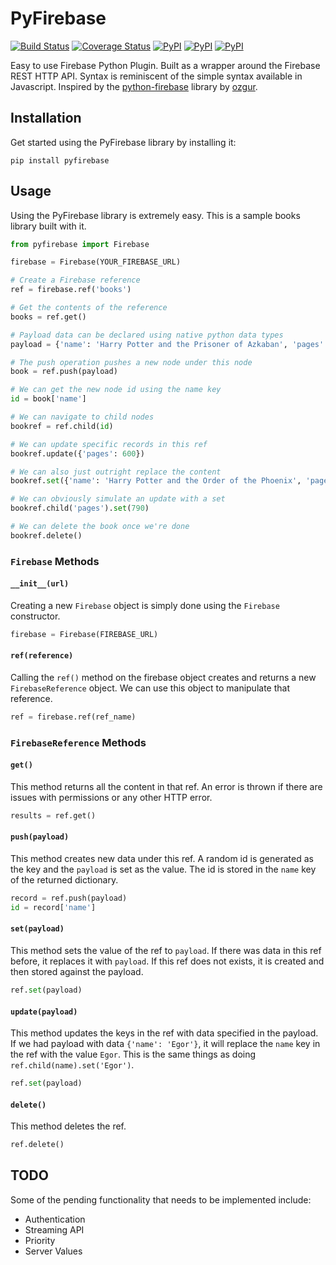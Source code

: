 # PyFirebase
[![Build Status](https://travis-ci.org/andela-cnnadi/pyfirebase.svg?branch=master)](https://travis-ci.org/andela-cnnadi/python-fire)
[![Coverage Status](https://coveralls.io/repos/github/andela-cnnadi/python-fire/badge.svg?branch=master)](https://coveralls.io/github/andela-cnnadi/pyfirebase?branch=master)
[![PyPI](https://img.shields.io/pypi/v/pyfirebase.svg?maxAge=2592000)]()
[![PyPI](https://img.shields.io/pypi/l/pyfirebase.svg?maxAge=2592000)]()
[![PyPI](https://img.shields.io/pypi/dd/pyfirebase.svg?maxAge=2592000)]()

Easy to use Firebase Python Plugin. Built as a wrapper around the Firebase REST HTTP API. Syntax is reminiscent of the simple syntax available in Javascript. Inspired by the [python-firebase](https://github.com/ozgur/python-firebase) library by [ozgur](https://github.com/ozgur).

## Installation

Get started using the PyFirebase library by installing it:

```
pip install pyfirebase
```

## Usage

Using the PyFirebase library is extremely easy. This is a sample books library built with it.

```py
from pyfirebase import Firebase

firebase = Firebase(YOUR_FIREBASE_URL)

# Create a Firebase reference
ref = firebase.ref('books')

# Get the contents of the reference
books = ref.get()

# Payload data can be declared using native python data types
payload = {'name': 'Harry Potter and the Prisoner of Azkaban', 'pages': 780}

# The push operation pushes a new node under this node
book = ref.push(payload)

# We can get the new node id using the name key
id = book['name']

# We can navigate to child nodes
bookref = ref.child(id)

# We can update specific records in this ref
bookref.update({'pages': 600})

# We can also just outright replace the content
bookref.set({'name': 'Harry Potter and the Order of the Phoenix', 'pages': 980})

# We can obviously simulate an update with a set
bookref.child('pages').set(790)

# We can delete the book once we're done
bookref.delete()
```

### `Firebase` Methods

#### `__init__(url)`

Creating a new `Firebase` object is simply done using the `Firebase` constructor.

```py
firebase = Firebase(FIREBASE_URL)
```

#### `ref(reference)`

Calling the `ref()` method on the firebase object creates and returns a new `FirebaseReference` object. We can use this object to manipulate that reference.

```py
ref = firebase.ref(ref_name)
```

### `FirebaseReference` Methods

#### `get()`

This method returns all the content in that ref. An error is thrown if there are issues with permissions or any other HTTP error.

```py
results = ref.get()
```

#### `push(payload)`

This method creates new data under this ref. A random id is generated as the key and the `payload` is set as the value. The id is stored in the `name` key of the returned dictionary.

```py
record = ref.push(payload)
id = record['name']
```

#### `set(payload)`

This method sets the value of the ref to `payload`. If there was data in this ref before, it replaces it with `payload`. If this ref does not exists, it is created and then stored against the payload.

```py
ref.set(payload)
```

#### `update(payload)`

This method updates the keys in the ref with data specified in the payload. If we had payload with data `{'name': 'Egor'}`, it will replace the `name` key in the ref with the value `Egor`. This is the same things as doing `ref.child(name).set('Egor')`.

```py
ref.set(payload)
```

#### `delete()`

This method deletes the ref.

```py
ref.delete()
```

## TODO

Some of the pending functionality that needs to be implemented include:

- Authentication
- Streaming API
- Priority
- Server Values
